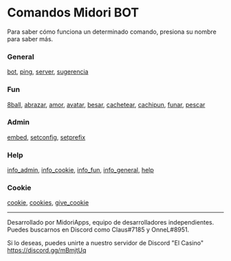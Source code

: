 # Comandos Midori BOT

Para saber cómo funciona un determinado comando, presiona su nombre para saber más.

### General
[bot](https://github.com/MidoriApps/wiki-midoribot/blob/master/generales/bot.md), [ping](https://github.com/MidoriApps/wiki-midoribot/blob/master/generales/ping.md), [server](https://github.com/MidoriApps/wiki-midoribot/blob/master/generales/server.md), [sugerencia](https://github.com/MidoriApps/wiki-midoribot/blob/master/generales/sugerencia.md)

### Fun
[8ball](https://github.com/MidoriApps/wiki-midoribot/blob/master/fun/8ball.md), [abrazar](https://github.com/MidoriApps/wiki-midoribot/blob/master/fun/abrazar.md), [amor](https://github.com/MidoriApps/wiki-midoribot/blob/master/fun/amor.md), [avatar](https://github.com/MidoriApps/wiki-midoribot/blob/master/fun/avatar.md), [besar](https://github.com/MidoriApps/wiki-midoribot/blob/master/fun/besar.md), [cachetear](https://github.com/MidoriApps/wiki-midoribot/blob/master/fun/cachetear.md), [cachipun](https://github.com/MidoriApps/wiki-midoribot/blob/master/fun/cachipun.md), [funar](https://github.com/MidoriApps/wiki-midoribot/blob/master/fun/funar.md), [pescar](https://github.com/MidoriApps/wiki-midoribot/blob/master/fun/pescar.md)

### Admin
[embed](https://github.com/MidoriApps/wiki-midoribot/blob/master/admin/embed.md), [setconfig](https://github.com/MidoriApps/wiki-midoribot/blob/master/admin/setconfig.md), [setprefix](https://github.com/MidoriApps/wiki-midoribot/blob/master/admin/setprefix.md)

### Help
[info_admin](https://github.com/MidoriApps/wiki-midoribot/blob/master/help/info_admin.md), [info_cookie](https://github.com/MidoriApps/wiki-midoribot/blob/master/help/info_cookie.md), [info_fun](https://github.com/MidoriApps/wiki-midoribot/blob/master/help/info_fun.md), [info_general](https://github.com/MidoriApps/wiki-midoribot/blob/master/help/info_general.md), [help](https://github.com/MidoriApps/wiki-midoribot/blob/master/help/help.md)

### Cookie
[cookie](https://github.com/MidoriApps/wiki-midoribot/blob/master/cookie/cookie.md), [cookies](https://github.com/MidoriApps/wiki-midoribot/blob/master/cookie/cookies.md), [give_cookie](https://github.com/MidoriApps/wiki-midoribot/blob/master/cookie/give_cookie.md)

---
Desarrollado por MidoriApps, equipo de desarrolladores independientes.
Puedes buscarnos en Discord como Claus#7185 y OnneL#8951.

Si lo deseas, puedes unirte a nuestro servidor de Discord "El Casino"
https://discord.gg/mBmjtUq